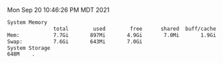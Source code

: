 Mon Sep 20 10:46:26 PM MDT 2021
```bash
System Memory
               total        used        free      shared  buff/cache   available
Mem:           7.7Gi       897Mi       4.9Gi       7.0Mi       1.9Gi       6.5Gi
Swap:          7.6Gi       643Mi       7.0Gi
System Storage
648M	.
```
